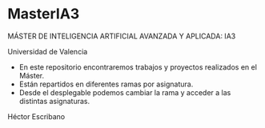 # MasterIA3
MÁSTER DE INTELIGENCIA ARTIFICIAL AVANZADA Y APLICADA: IA3

Universidad de Valencia

- En este repositorio encontraremos trabajos y proyectos realizados en el Máster.
- Están repartidos en diferentes ramas por asignatura.
- Desde el desplegable podemos cambiar la rama y acceder a las distintas asignaturas.


Héctor Escribano
